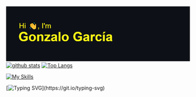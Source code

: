 ![alt text](https://github.com/gonzalo-garcian/gonzalo-garcian/blob/main/header.png)  
[![github stats](https://github-readme-stats.vercel.app/api?username=gonzalo-garcian&count_private=true&show_icons=true&theme=radical&hide_rank=false&title_color=79ae00&icon_color=f2c100&text_color=ffffff&bg_color=0d1117&hide_border=true&custom_title=Github%20%Stats%20🌻)](https://github.com/gonzalo-garcian)
[![Top Langs](https://github-readme-stats.vercel.app/api/top-langs/?username=gonzalo-garcian&title_color=79ae00&icon_color=f2c100&text_color=ffffff&bg_color=0d1117&hide_border=true&custom_title=Most%20%Used%20%Languages%20🌼)](https://github.com/gonzalo-garcian)
  
[![My Skills](https://skillicons.dev/icons?i=js,html,css,nodejs,vuejs,cpp,c,sql)](https://skillicons.dev)  
  
[![Typing SVG](https://readme-typing-svg.herokuapp.com?color=1FFF19&center=true&vCenter=true&lines=Follow+me+on+Hack+The+Box!)](https://git.io/typing-svg)
